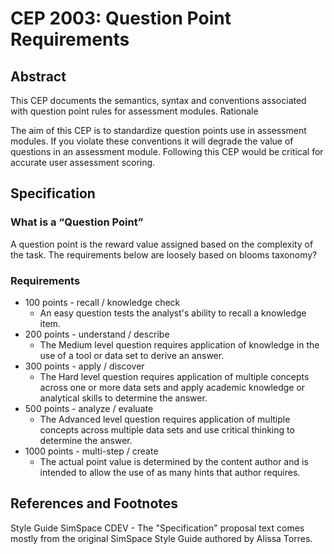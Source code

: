 # CEP 2003: Question Point Requirements


## Abstract

This CEP documents the semantics, syntax and conventions associated with question point rules for assessment modules. 
Rationale

The aim of this CEP is to standardize question points use in assessment modules. If you violate these conventions it will degrade the value of questions in an assessment module. Following this CEP would be critical for accurate user assessment scoring.  

## Specification


### What is a “Question Point”

A question point is the reward value assigned based on the complexity of the task. The requirements below are loosely based on blooms taxonomy?

### Requirements

*  100 points - recall / knowledge check
    *  An easy question tests the analyst's ability to recall a knowledge item.
*  200 points - understand / describe
    *  The  Medium level question requires application of knowledge in the use of a tool or data set to derive an answer.
*  300 points - apply / discover
    *  The  Hard level question requires application of multiple concepts across one or more data sets and apply academic knowledge or analytical skills to determine the answer.
*  500 points - analyze / evaluate
    *  The  Advanced level question requires application of multiple concepts across multiple  data sets and use critical thinking to determine the answer.
*  1000 points - multi-step / create
    *  The actual point value is determined by the content author and is intended to allow the use of as many hints that author requires.

## References and Footnotes

Style Guide SimSpace CDEV - The "Specification" proposal text comes mostly from the original SimSpace Style Guide authored by Alissa Torres.

